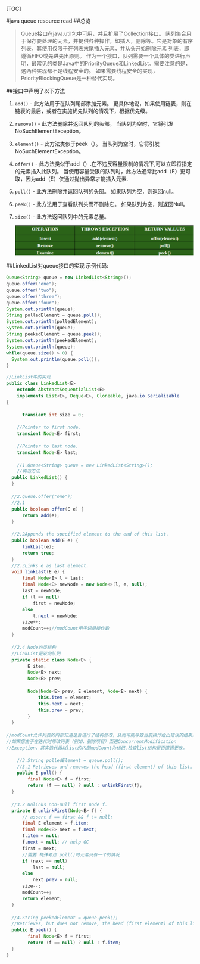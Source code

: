 [TOC]

#java queue resource read
##总览
> Queue接口在java.util包中可用，并且扩展了Collection接口。 队列集合用于保存要处理的元素，并提供各种操作，如插入，删除等。它是对象的有序列表，其使用仅限于在列表末尾插入元素，并从头开始删除元素 列表，即遵循FIFO或先进先出原则。 作为一个接口，队列需要一个具体的类进行声明，最常见的类是Java中的PriorityQueue和LinkedList。需要注意的是，这两种实现都不是线程安全的。 如果需要线程安全的实现，PriorityBlockingQueue是一种替代实现。


##接口中声明了以下方法
1. `add()` - 此方法用于在队列尾部添加元素。 更具体地说，如果使用链表，则在链表的最后，或者在实施优先队列的情况下，根据优先级。

2. `remove()` - 此方法删除并返回队列的头部。 当队列为空时，它将引发NoSuchElementException。

3. `element()` - 此方法类似于peek（）。 当队列为空时，它将引发NoSuchElementException。

4. `offer()` -  此方法类似于add（）.在不违反容量限制的情况下,可以立即将指定的元素插入此队列。 当使用容量受限的队列时，此方法通常比add（E）更可取，因为add（E）仅通过抛出异常才能插入元素.

5. `poll()` - 此方法删除并返回队列的头部。 如果队列为空，则返回null。

6. `peek()` - 此方法用于查看队列头而不删除它。 如果队列为空，则返回Null。
7. `size()` - 此方法返回队列中的元素总量。

   ![queue-method-java](../image/queue-method-java.jpg)

##LinkedList对queue接口的实现
示例代码:
```java
Queue<String> queue = new LinkedList<String>();
queue.offer("one");
queue.offer("two");
queue.offer("three");
queue.offer("four");
System.out.println(queue);
String polledElement = queue.poll();
System.out.println(polledElement);
System.out.println(queue);
String peekedElement = queue.peek();
System.out.println(peekedElement);
System.out.println(queue);
while(queue.size() > 0) {
  System.out.println(queue.poll());
}
```

```java 
//LinkList中的实现
public class LinkedList<E>
    extends AbstractSequentialList<E>
    implements List<E>, Deque<E>, Cloneable, java.io.Serializable
{

	  transient int size = 0;

    //Pointer to first node.
    transient Node<E> first;

    //Pointer to last node.
    transient Node<E> last;

	//1.Queue<String> queue = new LinkedList<String>();
	//构造方法
  public LinkedList() {
  }

  //2.queue.offer("one");
  //2.1
  public boolean offer(E e) {
      return add(e);
  }

  //2.2Appends the specified element to the end of this list.
  public boolean add(E e) {
      linkLast(e);
      return true;
  }
  //2.3Links e as last element.
  void linkLast(E e) {
      final Node<E> l = last;
      final Node<E> newNode = new Node<>(l, e, null);
      last = newNode;
      if (l == null)
          first = newNode;
      else
          l.next = newNode;
      size++;
      modCount++;//modCount用于记录操作数
  }
  
  //2.4 Node的类结构
  //LinkList是双向队列
  private static class Node<E> {
        E item;
        Node<E> next;
        Node<E> prev;

        Node(Node<E> prev, E element, Node<E> next) {
            this.item = element;
            this.next = next;
            this.prev = prev;
        }
  }
  
//modCount允许列表的内部知道是否进行了结构修改，从而可能导致当前操作给出错误的结果。
//如果您由于在迭代时修改列表（例如，删除项目）而遇ConcurrentModification
//Exception，其实迭代器以list的内部modCount为标记,检查list结构是否遭遇更改。
  
	//3.String polledElement = queue.poll();
	//3.1 Retrieves and removes the head (first element) of this list.
	public E poll() {
        final Node<E> f = first;
        return (f == null) ? null : unlinkFirst(f);
  }
  
  //3.2 Unlinks non-null first node f.
  private E unlinkFirst(Node<E> f) {
      // assert f == first && f != null;
      final E element = f.item;
      final Node<E> next = f.next;
      f.item = null;
      f.next = null; // help GC
      first = next;
      //需要 特殊考虑 poll()时元素只有一个的情况
      if (next == null)
          last = null;
      else
          next.prev = null;
      size--;
      modCount++;
      return element;
  }
  
  //4.String peekedElement = queue.peek();
  //Retrieves, but does not remove, the head (first element) of this list.
  public E peek() {
        final Node<E> f = first;
        return (f == null) ? null : f.item;
  }
}
```









